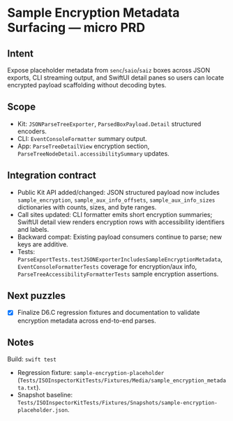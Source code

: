 # Sample Encryption Metadata Surfacing — micro PRD

## Intent
Expose placeholder metadata from `senc`/`saio`/`saiz` boxes across JSON exports, CLI streaming output, and SwiftUI detail panes so users can locate encrypted payload scaffolding without decoding bytes.

## Scope
- Kit: `JSONParseTreeExporter`, `ParsedBoxPayload.Detail` structured encoders.
- CLI: `EventConsoleFormatter` summary output.
- App: `ParseTreeDetailView` encryption section, `ParseTreeNodeDetail.accessibilitySummary` updates.

## Integration contract
- Public Kit API added/changed: JSON structured payload now includes `sample_encryption`, `sample_aux_info_offsets`, `sample_aux_info_sizes` dictionaries with counts, sizes, and byte ranges.
- Call sites updated: CLI formatter emits short encryption summaries; SwiftUI detail view renders encryption rows with accessibility identifiers and labels.
- Backward compat: Existing payload consumers continue to parse; new keys are additive.
- Tests: `ParseExportTests.testJSONExporterIncludesSampleEncryptionMetadata`, `EventConsoleFormatterTests` coverage for encryption/aux info, `ParseTreeAccessibilityFormatterTests` sample encryption assertions.

## Next puzzles
- [x] Finalize D6.C regression fixtures and documentation to validate encryption metadata across end-to-end parses.

## Notes
Build: `swift test`
- Regression fixture: `sample-encryption-placeholder` (`Tests/ISOInspectorKitTests/Fixtures/Media/sample_encryption_metadata.txt`).
- Snapshot baseline: `Tests/ISOInspectorKitTests/Fixtures/Snapshots/sample-encryption-placeholder.json`.
